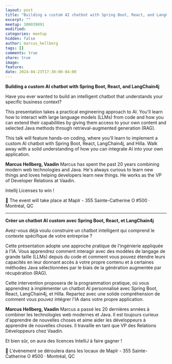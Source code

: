 ```yaml
---
layout: post
title: "Building a custom AI chatbot with Spring Boot, React, and LangChain4j"
excerpt: ""
meetup: 300039891
modified:
categories: meetup
hidden: false
author: marcus_hellberg
tags: []
comments: true
share: true
image:
feature:
date: 2024-04-23T17:30:00-04:00
---
```


__Building a custom AI chatbot with Spring Boot, React, and LangChain4j__

Have you ever wanted to build an intelligent chatbot that understands your specific business context?

This presentation takes a practical engineering approach to AI. You'll learn how to interact with large language models (LLMs) from code and how you can extend their capabilities by giving them access to your own content and selected Java methods through retrieval-augmented generation (RAG).

This talk will feature hands-on coding, where you'll learn to implement a custom AI chatbot with Spring Boot, React, LangChain4j, and Hilla. Walk away with a solid understanding of how you can integrate AI into your own application.

__Marcus Hellberg, Vaadin__
Marcus has spent the past 20 years combining modern web technologies and Java. He's always curious to learn new things and loves helping developers learn new things. He works as the VP of Developer Relations at Vaadin.

Intellij Licenses to win !

📍 The event will take place at Maplr - 355 Sainte-Catherine O #500 · Montréal, QC

---

__Créer un chatbot AI custom avec Spring Boot, React, et LangChain4j__

Avez-vous déjà voulu construire un chatbot intelligent qui comprend le contexte spécifique de votre entreprise ?

Cette présentation adopte une approche pratique de l'ingénierie appliquée à l'IA. Vous apprendrez comment interagir avec des modèles de langage de grande taille (LLMs) depuis du code et comment vous pouvez étendre leurs capacités en leur donnant accès à votre propre contenu et à certaines méthodes Java sélectionnées par le biais de la génération augmentée par récupération (RAG).

Cette intervention proposera de la programmation pratique, où vous apprendrez à implémenter un chatbot AI personnalisé avec Spring Boot, React, LangChain4j, et Hilla. Repartez avec une solide compréhension de comment vous pouvez intégrer l'IA dans votre propre application.

__Marcus Hellberg, Vaadin__
Marcus a passé les 20 dernières années à combiner les technologies web modernes et Java. Il est toujours curieux d'apprendre de nouvelles choses et aime aider les développeurs à apprendre de nouvelles choses. Il travaille en tant que VP des Relations Développeurs chez Vaadin.

Et bien sûr, on aura des licences IntelliJ à faire gagner !

📍 L'évènement se déroulera dans les locaux de Maplr - 355 Sainte-Catherine O #500 · Montréal, QC
